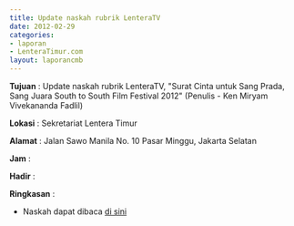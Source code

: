 ```yaml
---
title: Update naskah rubrik LenteraTV
date: 2012-02-29
categories:
- laporan
- LenteraTimur.com
layout: laporancmb
---
```



**Tujuan** : Update naskah rubrik LenteraTV, "Surat Cinta untuk Sang Prada, Sang Juara South to South Film Festival 2012" (Penulis - Ken Miryam Vivekananda Fadlil)

**Lokasi** : Sekretariat Lentera Timur 

**Alamat** : Jalan Sawo Manila No. 10 Pasar Minggu, Jakarta Selatan

**Jam** : 

**Hadir** :  


**Ringkasan** : 
* Naskah dapat dibaca [di sini](http://www.lenteratimur.com/%E2%80%9Csurat-cinta-untuk-sang-prada%E2%80%9D-sang-juara-south-to-south-film-festival-2012/)
